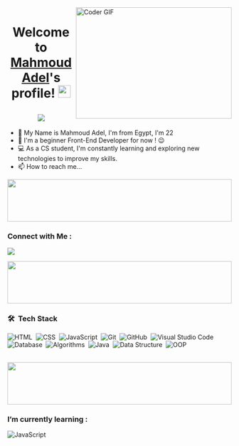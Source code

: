 
<img align="right" src="https://media.giphy.com/media/SWoSkN6DxTszqIKEqv/giphy.gif" alt="Coder GIF" width="350" height="250"  >


<h1 align="center">
  Welcome to <a href="https://www.linkedin.com/in/mahmoud-adel-931378262/">Mahmoud Adel</a>'s profile!
  <img src="https://media.giphy.com/media/hvRJCLFzcasrR4ia7z/giphy.gif" width="28">
</h1>

<!-- Typing SVG by DenverCoder1 - https://github.com/DenverCoder1/readme-typing-svg -->
<h2 align="center">
  <a href="https://github.com/DenverCoder1/readme-typing-svg"><img src="https://readme-typing-svg.herokuapp.com/?lines=Front-End%20web%20developer!;Always%20learning%20new%20things&font=Fira%20Code&center=true&width=440&height=45&color=f75c7e&vCenter=true&size=28"></a>
</h2> 

- 👋 My Name is Mahmoud Adel, I'm from Egypt, I'm 22 
- 🏢 I'm a beginner Front-End Developer for now ! 😉 
- 💻 As a CS student, I'm constantly learning and exploring new technologies to improve my skills.
- 📫 How to reach me...

<img src="https://github.com/Govindv7555/Govindv7555/blob/main/49e76e0596857673c5c80c85b84394c1.gif" width=100% height=95px>

### Connect with Me :

<a href="https://www.linkedin.com/in/mahmoud-adel-931378262/" target="_blank"><img src="https://img.shields.io/badge/-Mahmoud%20Adel-0077B5?style=for-the-badge&logo=Linkedin&logoColor=white"/></a>

<img src="https://github.com/Govindv7555/Govindv7555/blob/main/49e76e0596857673c5c80c85b84394c1.gif" width=100% height=95px>


### 🛠 &nbsp;Tech Stack
![HTML](https://img.shields.io/badge/-HTML-05122A?style=flat&logo=HTML5)&nbsp;
![CSS](https://img.shields.io/badge/-CSS-05122A?style=flat&logo=CSS3&logoColor=1572B6)&nbsp;
![JavaScript](https://img.shields.io/badge/-JavaScript-05122A?style=flat&logo=javascript)&nbsp;
![Git](https://img.shields.io/badge/-Git-05122A?style=flat&logo=Git)&nbsp;
![GitHub](https://img.shields.io/badge/-GitHub-05122A?style=flat&logo=github)&nbsp;
![Visual Studio Code](https://img.shields.io/badge/-Visual%20Studio%20Code-05122A?style=flat&logo=visual-studio-code&logoColor=007ACC)&nbsp;
![Database](https://img.shields.io/badge/-Database%20-05122A?style=flat&logo=DataBase)&nbsp;
![Algorithms](https://img.shields.io/badge/-Algorithms%20-05122A?style=flat&logo=Algorithms)&nbsp;
![Java](https://img.shields.io/badge/-Java-05122A?style=flat&logo=Java)&nbsp;
![Data Structure](https://img.shields.io/badge/-Data%20Structure%20-05122A?style=flat&logo=Data-Structure)&nbsp;
![OOP](https://img.shields.io/badge/-OOP%20-05122A?style=flat&logo=OOP)&nbsp;

<br>
<img src="https://github.com/Govindv7555/Govindv7555/blob/main/49e76e0596857673c5c80c85b84394c1.gif" width=100% height=95px>



### I’m currently learning : 

![JavaScript](https://img.shields.io/badge/-JavaScript-05122A?style=flat&logo=javascript)&nbsp;

